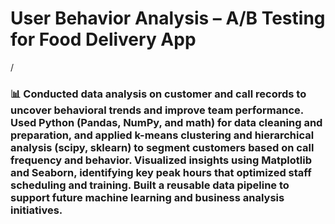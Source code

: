 # User Behavior Analysis – A/B Testing for Food Delivery App
/

### 📊  Conducted data analysis on customer and call records to uncover behavioral trends and improve team performance. Used Python (Pandas, NumPy, and math) for data cleaning and preparation, and applied k-means clustering and hierarchical analysis (scipy, sklearn) to segment customers based on call frequency and behavior. Visualized insights using Matplotlib and Seaborn, identifying key peak hours that optimized staff scheduling and training. Built a reusable data pipeline to support future machine learning and business analysis initiatives.
